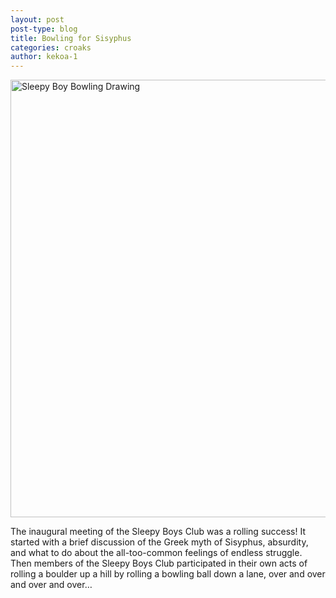 ```yaml
---
layout: post
post-type: blog
title: Bowling for Sisyphus
categories: croaks
author: kekoa-1
---
```


<img src="https://lh3.googleusercontent.com/pw/ABLVV87ArmTft-XzvJsVJW05Pv4MM5mZwZplw-loTR1rCytuHvc1F9rEET97CPQTj4zpz92SxruRWMf57osPxBh0BS17pz08q8TwVlO2m4RkbNU7u59ldRt9TW-0EaYy5fddY9oxzjZSOPckmqXMI560_ns=w1448-h723-s-no-gm?authuser=0" alt="Sleepy Boy Bowling Drawing" width="700"/>

The inaugural meeting of the Sleepy Boys Club was a rolling success! It started with a brief discussion of the Greek myth of Sisyphus, absurdity, and what to do about the all-too-common feelings of endless struggle. Then members of the Sleepy Boys Club participated in their own acts of rolling a boulder up a hill by rolling a bowling ball down a lane, over and over and over and over…
